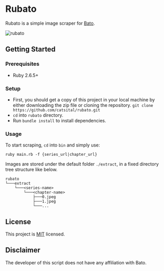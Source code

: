 # Rubato
Rubato is a simple image scraper for [Bato](https://bato.to).

![rubato](https://user-images.githubusercontent.com/18095632/127259012-0456d1ee-f6d5-4611-8d05-96a164c2d200.gif)

## Getting Started

### Prerequisites
* Ruby 2.6.5+

### Setup
* First, you should get a copy of this project in your local machine by either downloading the zip file or cloning the repository. `git clone https://github.com/catsital/rubato.git`
* `cd` into `rubato` directory.
* Run `bundle install` to install dependencies.

### Usage
To start scraping, `cd` into `bin` and simply use:
```
ruby main.rb -f {series_url|chapter_url}
```
Images are stored under the default folder `./extract`, in a fixed directory tree structure like below.
```
rubato
└───extract
    └───<series-name>
        └───<chapter-name>
            ├───0.jpeg
            ├───1.jpeg
            └───...
```

## License

This project is [MIT](https://opensource.org/licenses/MIT) licensed.

## Disclaimer

The developer of this script does not have any affiliation with Bato.
